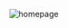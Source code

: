 ![homepage](https://user-images.githubusercontent.com/68434426/169676140-eb65eb5b-4b1e-4da3-b24f-52a21dcee293.png)
